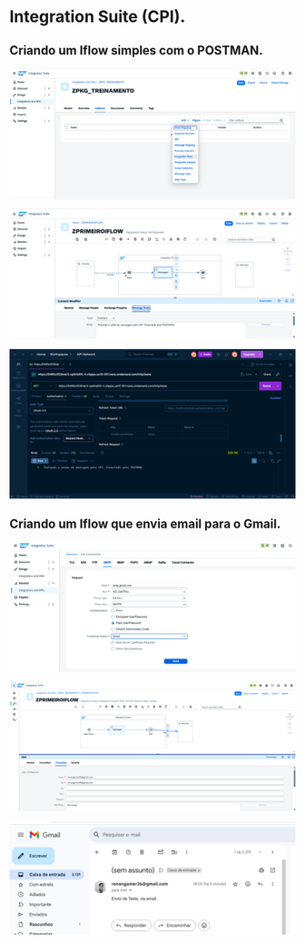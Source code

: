 # Integration Suite (CPI).

## Criando um Iflow simples com o POSTMAN.


<p align="center">
<img src="/assets/Iflow.png" >
</p>

<p align="center">
<img src="/assets/Iflow2.png" >
</p>

<p align="center">
<img src="/assets/Iflow3.png" >
</p>

## Criando um Iflow que envia email para o Gmail.


<p align="center">
<img src="/assets/Iflow4.png" >
</p>

<p align="center">
<img src="/assets/Iflow5.png" >
</p>

<p align="center">
<img src="/assets/Iflow6.png" >
</p>
